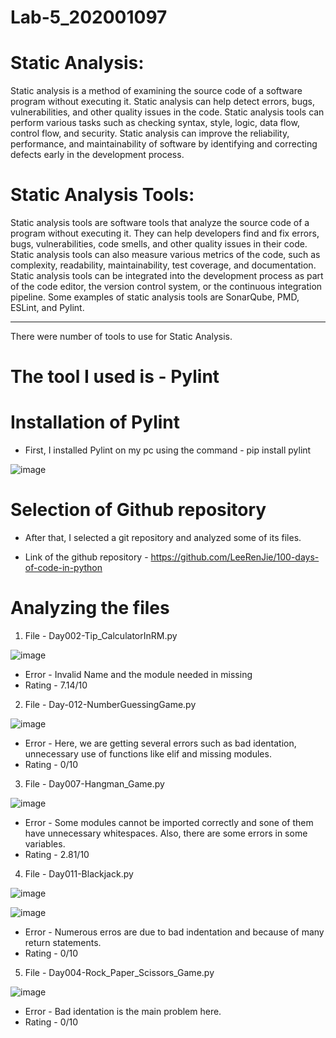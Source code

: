 # Lab-5_202001097

# Static Analysis:

Static analysis is a method of examining the source code of a software program without
executing it. Static analysis can help detect errors, bugs, vulnerabilities, and other quality issues
in the code. Static analysis tools can perform various tasks such as checking syntax, style,
logic, data flow, control flow, and security. Static analysis can improve the reliability,
performance, and maintainability of software by identifying and correcting defects early in the
development process.

# Static Analysis Tools:

Static analysis tools are software tools that analyze the source code of a program without
executing it. They can help developers find and fix errors, bugs, vulnerabilities, code smells, and
other quality issues in their code. Static analysis tools can also measure various metrics of the
code, such as complexity, readability, maintainability, test coverage, and documentation. Static
analysis tools can be integrated into the development process as part of the code editor, the
version control system, or the continuous integration pipeline. Some examples of static analysis
tools are SonarQube, PMD, ESLint, and Pylint.

------------------------------------------------------------------------------------------------------------------------------------------------------

There were number of tools to use for Static Analysis.
# The tool I used is - Pylint

# Installation of Pylint

* First, I installed Pylint on my pc using the command - pip install pylint

![image](https://user-images.githubusercontent.com/123479469/225270372-9142c41e-91f6-4a90-aa15-957f09de4b33.png)

# Selection of Github repository

* After that, I selected a git repository and analyzed some of its files.

* Link of the github repository - https://github.com/LeeRenJie/100-days-of-code-in-python

# Analyzing the files

1. File - Day002-Tip_CalculatorInRM.py

![image](https://user-images.githubusercontent.com/123479469/225272939-39952274-79b5-4592-b258-f3787c02ba5a.png)

* Error - Invalid Name and the module needed in missing
* Rating - 7.14/10

2. File - Day-012-NumberGuessingGame.py

![image](https://user-images.githubusercontent.com/123479469/225273768-183a4295-4d00-406a-98f2-0b0fd8909a35.png)

* Error - Here, we are getting several errors such as bad identation, unnecessary use of functions like elif and missing modules.
* Rating - 0/10

3. File - Day007-Hangman_Game.py

![image](https://user-images.githubusercontent.com/123479469/225277135-60962b07-2d95-4ce2-8060-31b7150bae39.png)

* Error - Some modules cannot be imported correctly and sone of them have unnecessary whitespaces. Also, there are some errors in some variables.
* Rating - 2.81/10

4. File - Day011-Blackjack.py

![image](https://user-images.githubusercontent.com/123479469/225278118-69b4d9b9-fddb-4577-8ecf-a96ea6913bfe.png)

![image](https://user-images.githubusercontent.com/123479469/225278179-662798cc-5900-43c9-87fb-fc9b1fcbf02e.png)

* Error - Numerous erros are due to bad indentation and because of many return statements.
* Rating - 0/10

5. File - Day004-Rock_Paper_Scissors_Game.py

![image](https://user-images.githubusercontent.com/123479469/225279197-b2376922-96bf-467d-870d-f65619fe039b.png)

* Error - Bad identation is the main problem here.
* Rating - 0/10





